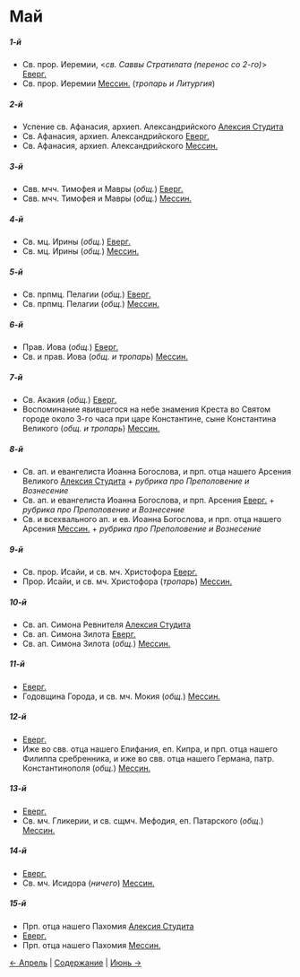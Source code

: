 
# Май

##### 1-й

- Св. прор. Иеремии, <*св. Саввы Стратилата (перенос со 2-го)*> [Еверг.](05_01_EUR.ru.md)
- Св. прор. Иеремии [Мессин.](05_01_MES.ru.md) (*тропарь и Литургия*)

##### 2-й

- Успение св. Афанасия, архиеп. Александрийского [Алексия Студита](05_02_AST.ru.md)
- Св. Афанасия, архиеп. Александрийского [Еверг.](05_02_EUR.ru.md)
- Св. Афанасия, архиеп. Александрийского [Мессин.](05_02_MES.ru.md)

##### 3-й

- Свв. мчч. Тимофея и Мавры (*общ.*) [Еверг.](05_03_EUR.ru.md)
- Свв. мчч. Тимофея и Мавры (*общ.*) [Мессин.](05_03_MES.ru.md)

##### 4-й

- Св. мц. Ирины (*общ.*) [Еверг.](05_04_EUR.ru.md)
- Св. мц. Ирины (*общ.*) [Мессин.](05_04_MES.ru.md)

##### 5-й

- Св. прпмц. Пелагии (*общ.*) [Еверг.](05_05_EUR.ru.md)
- Св. прпмц. Пелагии (*общ.*) [Мессин.](05_05_MES.ru.md)

##### 6-й

- Прав. Иова (*общ.*) [Еверг.](05_06_EUR.ru.md)
- Св. и прав. Иова (*общ. и тропарь*) [Мессин.](05_06_MES.ru.md)

##### 7-й

- Св. Акакия (*общ.*) [Еверг.](05_07_EUR.ru.md)
- Воспоминание явившегося на небе знамения Креста во Святом городе около 3-го часа при царе Константине, сыне Константина Великого (*общ. и тропарь*) [Мессин.](05_07_MES.ru.md)

##### 8-й

- Св. ап. и евангелиста Иоанна Богослова, и прп. отца нашего Арсения Великого [Алексия Студита](05_08_AST.ru.md) + *рубрика про Преполовение и Вознесение*
- Св. ап. и евангелиста Иоанна Богослова, и прп. Арсения [Еверг.](05_08_EUR.ru.md) + *рубрика про Преполовение и Вознесение*
- Св. и всехвального ап. и ев. Иоанна Богослова, и прп. отца нашего Арсения [Мессин.](05_08_MES.ru.md)  + *рубрика про Преполовение и Вознесение*

##### 9-й

- Св. прор. Исайи, и св. мч. Христофора [Еверг.](05_09_EUR.ru.md)
- Прор. Исайи, и св. мч. Христофора (*тропарь*) [Мессин.](05_09_MES.ru.md)

##### 10-й

- Св. ап. Симона Ревнителя [Алексия Студита](05_10_AST.ru.md)
- Св. ап. Симона Зилота [Еверг.](05_10_EUR.ru.md)
- Св. ап. Симона Зилота (*общ.*) [Мессин.](05_10_MES.ru.md)

##### 11-й

- [Еверг.](05_11_EUR.ru.md)
- Годовщина Города, и св. мч. Мокия (*общ.*) [Мессин.](05_11_MES.ru.md)

##### 12-й

- [Еверг.](05_12_EUR.ru.md)
- Иже во свв. отца нашего Епифания, еп. Кипра, и прп. отца нашего Филиппа сребренника, и иже во свв. отца нашего Германа, патр. Константинополя (*общ.*) [Мессин.](05_12_MES.ru.md)

##### 13-й

- [Еверг.](05_13_EUR.ru.md)
- Св. мч. Гликерии, и св. сщмч. Мефодия, еп. Патарского (*общ.*) [Мессин.](05_13_MES.ru.md)

##### 14-й

- [Еверг.](05_14_EUR.ru.md)
- Св. мч. Исидора (*ничего*) [Мессин.](05_14_MES.ru.md)

##### 15-й

- Прп. отца нашего Пахомия [Алексия Студита](05_15_AST.ru.md)
- [Еверг.](05_15_EUR.ru.md)
- Прп. отца нашего Пахомия [Мессин.](05_15_MES.ru.md)

[← Апрель](../04_april/README.md) | [Содержание](../README.md) | [Июнь →](../06_june/README.md)